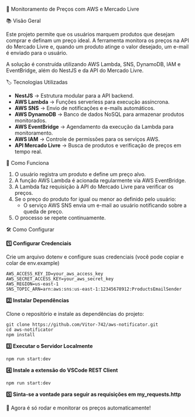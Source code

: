📌 Monitoramento de Preços com AWS e Mercado Livre

📚 Visão Geral

Este projeto permite que os usuários marquem produtos que desejam comprar e definam um preço ideal. A ferramenta monitora os preços na API do Mercado Livre e, quando um produto atinge o valor desejado, um e-mail é enviado para o usuário.

A solução é construída utilizando AWS Lambda, SNS, DynamoDB, IAM e EventBridge, além do NestJS e da API do Mercado Livre.

🏷️ Tecnologias Utilizadas

- **NestJS** → Estrutura modular para a API backend.
- **AWS Lambda** → Funções serverless para execução assíncrona.
- **AWS SNS** → Envio de notificações e e-mails automáticos.
- **AWS DynamoDB** → Banco de dados NoSQL para armazenar produtos monitorados.
- **AWS EventBridge** → Agendamento da execução da Lambda para monitoramento.
- **AWS IAM** → Controle de permissões para os serviços AWS.
- **API Mercado Livre** → Busca de produtos e verificação de preços em tempo real.

🚀 Como Funciona

1. O usuário registra um produto e define um preço alvo.
2. A função AWS Lambda é acionada regularmente via AWS EventBridge.
3. A Lambda faz requisição à API do Mercado Livre para verificar os preços.
4. Se o preço do produto for igual ou menor ao definido pelo usuário:
   - O serviço AWS SNS envia um e-mail ao usuário notificando sobre a queda de preço.
5. O processo se repete continuamente.

🛠️ Como Configurar

**1️⃣ Configurar Credenciais**

Crie um arquivo dotenv e configure suas credenciais (você pode copiar e colar de env.example)

```
AWS_ACCESS_KEY_ID=your_aws_access_key
AWS_SECRET_ACCESS_KEY=your_aws_secret_key
AWS_REGION=us-east-1
SNS_TOPIC_ARN=arn:aws:sns:us-east-1:12345678912:ProductsEmailSender
```

**2️⃣ Instalar Dependências**

Clone o repositório e instale as dependências do projeto:

```
git clone https://github.com/Vitor-742/aws-notificator.git
cd aws-notificator
npm install
```

**3️⃣ Executar o Servidor Localmente**

```
npm run start:dev
```

**4️⃣ Instale a extensão do VSCode REST Client**

```
npm run start:dev
```

**5️⃣ Sinta-se a vontade para seguir as requisições em my_requests.http**

🚀 Agora é só rodar e monitorar os preços automaticamente!
